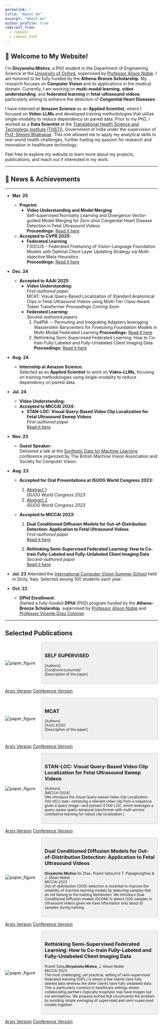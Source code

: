 ```yaml
---
permalink: /
title: "About me"
excerpt: "About me"
author_profile: true
redirect_from: 
  - /about/
  - /about.html
---
```


## 📰 Welcome to My Website!

I'm **Divyanshu Mishra**, a PhD student in the Department of Engineering Science at the [University of Oxford](https://www.ox.ac.uk/), supervised by [Professor Alison Noble](https://ibme.ox.ac.uk/person/alison-noble/). I am honored to be fully-funded by the **Athena-Bronze Scholarship**. My research focuses on **Computer Vision** and its applications in the medical domain. Currently, I am working on **multi-modal learning**, **video understanding**, and **federated learning** in **fetal-ultrasound videos**, particularly aiming to enhance the detection of **Congenital Heart Diseases**.

I have interned at **Amazon Science** as an **Applied Scientist**, where I focused on **Video-LLMs** and developed training methodologies that utilize single-modality to reduce dependency on paired data. Prior to my PhD, I worked as a **Data Scientist** at the [Translational Health Science and Technology Institute (THSTI)](https://thsti.res.in/), Government of India under the supervision of [Prof. Shinjini Bhatnagar](https://thsti.res.in/en/faculty-profile/Shinjini-Bhatanagar). This role allowed me to apply my analytical skills to real-world health challenges, further fueling my passion for research and innovation in healthcare technology.

Feel free to explore my website to learn more about my projects, publications, and reach out if interested in my work.

---
## 📰 News & Achievements

---
- **Mar. 25**
    - **Preprint:** 
        - **Video Understanding and Model Merging**  
            Self-supervised Normality Learning and Divergence Vector-guided Model Merging for Zero-shot Congenital Heart Disease Detection in Fetal Ultrasound Videos  
            **Proceedings:** [Read it here](https://arxiv.org/pdf/2503.07799)
    - **Accepted to CVPR 2025:**
        - **Federated Learning**  
            F3OCUS – Federated Finetuning of Vision-Language Foundation Models with Optimal Client Layer Updating Strategy via Multi-objective Meta-Heuristics  
            **Proceedings:** [Read it here](https://arxiv.org/abs/2411.11912)
   

- **Dec. 24**
    - **Accepted to AAAI 2025:**
        - **Video Understanding:**  
          *First-authored paper*  
          MCAT: Visual Query-Based Localization of Standard Anatomical Clips in Fetal Ultrasound Videos using Multi-Tier Class-Aware Token Transformer
          *Proceedings Coming Soon*
        - **Federated Learning:**  
          *Second-authored papers*  
          1. FedPIA -- Permuting and Integrating Adapters leveraging Wasserstein Barycenters for Finetuning Foundation Models in Multi-Modal Federated Learning
             **Proceedings:** [Read it here](https://arxiv.org/abs/2412.14424)
          2. Rethinking Semi-Supervised Federated Learning: How to Co-train Fully-Labeled and Fully-Unlabeled Client Imaging Data
             **Proceedings:** [Read it here](https://link.springer.com/chapter/10.1007/978-3-031-43895-0_39)
    
- **Aug. 24**
    - **Internship at Amazon Science:**  
      Selected as an **Applied Scientist** to work on **Video-LLMs**, focusing on training methodologies using single-modality to reduce dependency on paired data.
    
- **Jul. 24**
    - **Video Understanding:**
    - **Accepted to MICCAI 2024:**
        - **STAN-LOC: Visual Query-Based Video Clip Localization for Fetal Ultrasound Sweep Videos**  
          *First-authored paper*  
          [Read it here](https://link.springer.com/chapter/10.1007/978-3-031-72083-3_69)
    
- **Nov. 23**
    - **Guest Speaker:**  
      Delivered a talk at the [Synthetic Data for Machine Learning](https://www.bmva.org/meetings/23-11-08-Synthetic%20Data%20for%20Machine%20Learning.html) conference organized by The British Machine Vision Association and Society for Computer Vision.
    
- **Aug. 23**
    - **Accepted for Oral Presentations at ISUOG World Congress 2023:**
        1. [Abstract 1](https://obgyn.onlinelibrary.wiley.com/doi/full/10.1002/uog.26323)  
           *ISUOG World Congress 2023*
        2. [Abstract 2](https://obgyn.onlinelibrary.wiley.com/doi/abs/10.1002/uog.26499)  
           *ISUOG World Congress 2023*
        
    - **Accepted to MICCAI 2023:**
        1. **Dual Conditioned Diffusion Models for Out-of-Distribution Detection: Application to Fetal Ultrasound Videos**  
           *First-authored paper*  
           [Read it here](https://link.springer.com/chapter/10.1007/978-3-031-43907-0_21)
        
        2. **Rethinking Semi-Supervised Federated Learning: How to Co-train Fully-Labeled and Fully-Unlabeled Client Imaging Data**  
           *Second-authored paper*  
           [Read it here](https://link.springer.com/chapter/10.1007/978-3-031-43895-0_39)
    
- **Jul. 23**
      Attended the [International Computer Vision Summer School](https://iplab.dmi.unict.it/icvss2023/Home) held in Sicily, Italy. Selected among 100 students each year.
    
- **Oct. 22**
    - **DPhil Enrollment:**  
      Started a fully-funded **DPhil** (PhD) program funded by the **Athena-Bronze Scholarship**, supervised by [Professor Alison Noble](https://ibme.ox.ac.uk/person/alison-noble/) and [Professor Vicente Grau Colomer](https://ibme.ox.ac.uk/person/vicente-grau-colomer/).



---
## Selected Publications
<section id="publications"> 
<style>
        /* Add some basic styling to arrange elements */
        .container {
            display: flex;
            align-items: center;
            justify-content: flex-start;
            gap: 20px;
        }

        .image {
            max-width: 300px; /* Adjust the width as needed */
        }

        .description-box {
            flex: 1; /* Allow the description box to grow to fill available space */
            background-color: #f0f0f0; /* Background color for the description box */
            padding: 10px;
            border: 1px solid #ccc;
        }
</style>

<div class="container">
        <img src="images/self-supervised.webp" alt="paper_figure" class="image">
        <div class="description-box">
            <h3>SELF SUPERVISED</h3>
            <p><small>[Authors] <br>
            <i>[Conference/Journal]</i> <br>
            [Description of the paper]
            </small>
            </p>
        </div>
</div>

<a role="button" href="[arxiv_link]" class="btn btn-dark">Arxiv Version</a>     <a role="button" href="[conference_link]" class="btn btn-warning">Conference Version</a>

<div class="container">
        <img src="images/mcat.webp" alt="paper_figure" class="image">
        <div class="description-box">
            <h3>MCAT</h3>
            <p><small>[Authors] <br>
            <i>[AAAI 2025]</i> <br>
            [Description of the paper]
            </small>
            </p>
        </div>
</div>

<a role="button" href="[arxiv_link]" class="btn btn-dark">Arxiv Version</a>     <a role="button" href="[conference_link]" class="btn btn-warning">Conference Version</a>

<div class="container">
        <img src="images/stanloc_image.webp" alt="paper_figure" class="image">
        <div class="description-box">
            <h3>STAN-LOC: Visual Query-Based Video Clip Localization for Fetal Ultrasound Sweep Videos</h3>
            <p><small>[Authors] <br>
            <i>[MICCAI 2024]</i> <br>
            [We introduce the Visual Query-based Video Clip Localization (VQ-VCL) task—retrieving a relevant video clip from a sequence given a query image—and present STAN-LOC, which leverages a query-aware spatio-temporal transformer with multi-anchor contrastive learning for robust clip localization.]
            </small>
            </p>
        </div>
</div>

<a role="button" href="[arxiv_link]" class="btn btn-dark">Arxiv Version</a>     <a role="button" href="[conference_link]" class="btn btn-warning">Conference Version</a>

<div class="container">
        <img src="images/dcdm_figure.webp" alt="paper_figure" class="image">
        <div class="description-box">
            <h3>Dual Conditioned Diffusion Models for Out-of-Distribution Detection: Application to Fetal Ultrasound Videos</h3>
            <p><small><b>Divyanshu Mishra</b>,He Zhao, Pramit Saha,Aris T. Papageorghiou & J. Alison Noble <br>
            <i>MICCAI 2023</i> <br>
            Out-of-distribution (OOD) detection is essential to improve the reliability of machine learning models by detecting samples that do not belong to the training distribution. We introduce Dual Conditioned Diffusion models (DCDM) to detect OOD samples in Ultrasound videos given we have information only about ID samples during training.
            </small>
            </p>
        </div>
</div>

<a role="button" href="https://arxiv.org/pdf/2311.00469.pdf" class="btn btn-dark">Arxiv Version</a>     <a role="button" href="https://link.springer.com/chapter/10.1007/978-3-031-43907-0_21" class="btn btn-warning">Conference Version</a>

<div class="container">
        <img src="images/isofed.webp" alt="paper_figure" class="image">
        <div class="description-box">
            <h3>Rethinking Semi-Supervised Federated Learning: How to Co-train Fully-Labeled and Fully-Unlabeled Client Imaging Data</h3>
            <p><small>Pramit Saha,<b>Divyanshu Mishra</b>, J. Alison Noble <br>
            <i>MICCAI 2023</i> <br>
            The most challenging, yet practical, setting of semi-supervised federated learning (SSFL) is where a few clients have fully labeled data whereas the other clients have fully unlabeled data. This is particularly common in healthcare settings where collaborating partners (typically hospitals) may have images but not annotations. We propose IsoFed that circumvents the problem by avoiding simple averaging of supervised and semi-supervised models together. 
            </small>
            </p>
        </div>
</div>

<a role="button" href="https://arxiv.org/pdf/2310.18815v1.pdf" class="btn btn-dark">Arxiv Version</a>     <a role="button" href="https://link.springer.com/chapter/10.1007/978-3-031-43895-0_39" class="btn btn-warning">Conference Version</a>
</section>